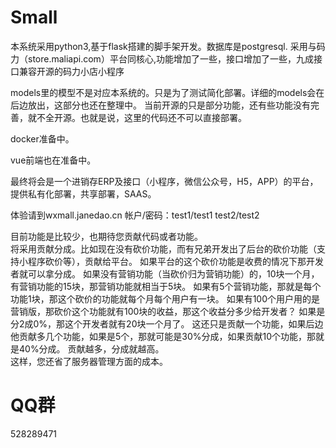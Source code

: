# Small
本系统采用python3,基于flask搭建的脚手架开发。数据库是postgresql.
采用与码力（store.maliapi.com）平台同核心,功能增加了一些，接口增加了一些，九成接口兼容开源的码力小店小程序



models里的模型不是对应本系统的。只是为了测试简化部署。详细的models会在后边放出，这部分也还在整理中。
当前开源的只是部分功能，还有些功能没有完善，就不全开源。也就是说，这里的代码还不可以直接部署。

docker准备中。


vue前端也在准备中。


最终将会是一个进销存ERP及接口（小程序，微信公众号，H5，APP）的平台，提供私有化部署，共享部署，SAAS。

体验请到wxmall.janedao.cn  帐户/密码：test1/test1   test2/test2


目前功能是比较少，也期待您贡献代码或者功能。
<br>将采用贡献分成。比如现在没有砍价功能，而有兄弟开发出了后台的砍价功能（支持小程序砍价等），贡献给平台。
如果平台的这个砍价功能是收费的情况下那开发者就可以拿分成。
如果没有营销功能（当砍价归为营销功能）的，10块一个月，有营销功能的15块，那营销功能就相当于5块。
如果有5个营销功能，那就是每个功能1块，那这个砍价的功能就每个月每个用户有一块。
如果有100个用户用的是营销版，那砍价这个功能就有100块的收益，那这个收益分多少给开发者？
如果是分2成0%，那这个开发者就有20块一个月了。
这还只是贡献一个功能，如果后边他贡献多几个功能，如果是5个，那就可能是30%分成，如果贡献10个功能，那就是40%分成。
贡献越多，分成就越高。
<br>这样，您还省了服务器管理方面的成本。



# QQ群
528289471

